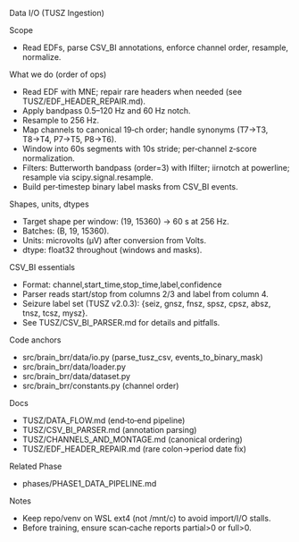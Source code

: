 Data I/O (TUSZ Ingestion)

Scope
- Read EDFs, parse CSV_BI annotations, enforce channel order, resample, normalize.

What we do (order of ops)
- Read EDF with MNE; repair rare headers when needed (see TUSZ/EDF_HEADER_REPAIR.md).
- Apply bandpass 0.5–120 Hz and 60 Hz notch.
- Resample to 256 Hz.
- Map channels to canonical 19‑ch order; handle synonyms (T7→T3, T8→T4, P7→T5, P8→T6).
- Window into 60s segments with 10s stride; per‑channel z‑score normalization.
- Filters: Butterworth bandpass (order=3) with lfilter; iirnotch at powerline; resample via scipy.signal.resample.
- Build per‑timestep binary label masks from CSV_BI events.

Shapes, units, dtypes
- Target shape per window: (19, 15360) → 60 s at 256 Hz.
- Batches: (B, 19, 15360).
- Units: microvolts (µV) after conversion from Volts.
- dtype: float32 throughout (windows and masks).

CSV_BI essentials
- Format: channel,start_time,stop_time,label,confidence
- Parser reads start/stop from columns 2/3 and label from column 4.
- Seizure label set (TUSZ v2.0.3): {seiz, gnsz, fnsz, spsz, cpsz, absz, tnsz, tcsz, mysz}.
- See TUSZ/CSV_BI_PARSER.md for details and pitfalls.

Code anchors
- src/brain_brr/data/io.py (parse_tusz_csv, events_to_binary_mask)
- src/brain_brr/data/loader.py
- src/brain_brr/data/dataset.py
- src/brain_brr/constants.py (channel order)

Docs
- TUSZ/DATA_FLOW.md (end‑to‑end pipeline)
- TUSZ/CSV_BI_PARSER.md (annotation parsing)
- TUSZ/CHANNELS_AND_MONTAGE.md (canonical ordering)
 - TUSZ/EDF_HEADER_REPAIR.md (rare colon→period date fix)

Related Phase
- phases/PHASE1_DATA_PIPELINE.md

Notes
- Keep repo/venv on WSL ext4 (not /mnt/c) to avoid import/I/O stalls.
- Before training, ensure scan‑cache reports partial>0 or full>0.
